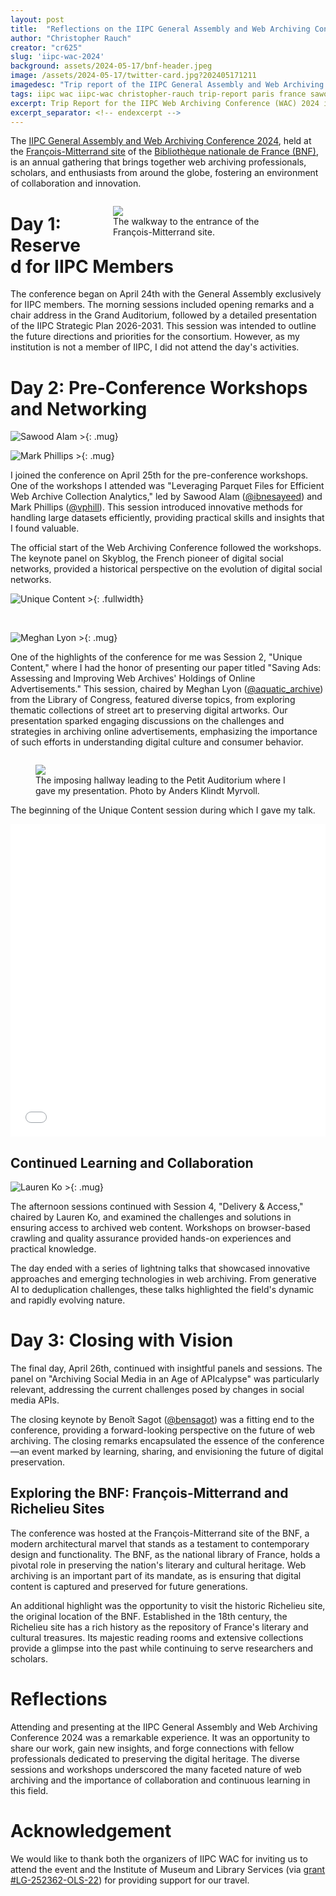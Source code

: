 ```yaml
---
layout: post
title:  "Reflections on the IIPC General Assembly and Web Archiving Conference (WAC) 2024"
author: "Christopher Rauch"
creator: "cr625"
slug: 'iipc-wac-2024'
background: assets/2024-05-17/bnf-header.jpeg
image: /assets/2024-05-17/twitter-card.jpg?202405171211
imagedesc: "Trip report of the IIPC General Assembly and Web Archiving Conference (WAC) 2024"
tags: iipc wac iipc-wac christopher-rauch trip-report paris france sawood-alam mark-phillips lauren-ko meghan-lyon bnf imls web-ads
excerpt: Trip Report for the IIPC Web Archiving Conference (WAC) 2024 in Paris, France
excerpt_separator: <!-- endexcerpt -->
---
```


The <a href="https://netpreserve.org/ga2024/">IIPC General Assembly and Web Archiving Conference 2024</a>, held at the <a href="https://www.bnf.fr/en/francois-mitterrand">Fran&ccedil;ois-Mitterrand site</a> of the <a href="https://www.bnf.fr/en">Bibliothèque nationale de France (BNF)</a>, is an annual gathering that brings together web archiving professionals, scholars, and enthusiasts from around the globe, fostering an environment of collaboration and innovation. 
<!-- endexcerpt -->

<figure style="float: right; width: 300px;">
<img src="/assets/2024-05-17/walkway.jpg" class="logo">
<figcaption>The walkway to the entrance of the Fran&ccedil;ois-Mitterrand site.</figcaption>
</figure>

# Day 1: Reserved for IIPC Members 

The conference began on April 24th with the General Assembly exclusively for IIPC members. The morning sessions included opening remarks and a chair address in the Grand Auditorium, followed by a detailed presentation of the IIPC Strategic Plan 2026-2031. This session was intended to outline the future directions and priorities for the consortium. However, as my institution is not a member of IIPC, I did not attend the day's activities. 

# Day 2: Pre-Conference Workshops and Networking 

![Sawood Alam >](/assets/2024-05-17/sawood-alam.jpeg){: .mug}

![Mark Phillips >](/assets/2024-05-17/mark-phillips.jpeg){: .mug}

I joined the conference on April 25th for the pre-conference workshops. One of the workshops I attended was "Leveraging Parquet Files for Efficient Web Archive Collection Analytics," led by Sawood Alam ([@ibnesayeed](https://x.com/ibnesayeed)) and Mark Phillips ([@vphill](https://x.com/vphill)). This session introduced innovative methods for handling large datasets efficiently, providing practical skills and insights that I found valuable. 

The official start of the Web Archiving Conference followed the workshops. The keynote panel on Skyblog, the French pioneer of digital social networks, provided a historical perspective on the evolution of digital social networks. 


![Unique Content >](/assets/2024-05-17/unique-content.jpg){: .fullwidth}

<br style="clear: both;">

![Meghan Lyon >](/assets/2024-05-17/meghan-lyon.jpeg){: .mug}

One of the highlights of the conference for me was Session 2, "Unique Content," where I had the honor of presenting our paper titled "Saving Ads: Assessing and Improving Web Archives' Holdings of Online Advertisements." This session, chaired by Meghan Lyon ([@aquatic_archive](https://x.com/aquatic_archive)) from the Library of Congress, featured diverse topics, from exploring thematic collections of street art to preserving digital artworks. Our presentation sparked engaging discussions on the challenges and strategies in archiving online advertisements, emphasizing the importance of such efforts in understanding digital culture and consumer behavior. 

<figure style="float: right;">
<img src="/assets/2024-05-17/hallway.jpg" class="fullwidth">
<figcaption>The imposing hallway leading to the Petit Auditorium where I gave my presentation. Photo by Anders Klindt Myrvoll.</figcaption>
</figure>

The beginning of the Unique Content session during which I gave my talk. 
<!--<br style="clear: both;">-->
<iframe src="/assets/2024-05-17/slides_iipcwac2024.pdf#view=fit" class="slides fullwidth" style="width: 100%; border: 0; height: 500px;"></iframe>

 
## Continued Learning and Collaboration 

![Lauren Ko >](/assets/2024-05-17/ldko.jpeg){: .mug}

The afternoon sessions continued with Session 4, "Delivery & Access," chaired by Lauren Ko, and examined the challenges and solutions in ensuring access to archived web content. Workshops on browser-based crawling and quality assurance provided hands-on experiences and practical knowledge. 

The day ended with a series of lightning talks that showcased innovative approaches and emerging technologies in web archiving. From generative AI to deduplication challenges, these talks highlighted the field's dynamic and rapidly evolving nature. 


# Day 3: Closing with Vision 

The final day, April 26th, continued with insightful panels and sessions. The panel on "Archiving Social Media in an Age of APIcalypse" was particularly relevant, addressing the current challenges posed by changes in social media APIs. 

The closing keynote by Beno&icirc;t Sagot ([@bensagot](https://x.com/bensagot)) was a fitting end to the conference, providing a forward-looking perspective on the future of web archiving. The closing remarks encapsulated the essence of the conference—an event marked by learning, sharing, and envisioning the future of digital preservation. 


## Exploring the BNF: Fran&ccedil;ois-Mitterrand and Richelieu Sites 
 
The conference was hosted at the Fran&ccedil;ois-Mitterrand site of the BNF, a modern architectural marvel that stands as a testament to contemporary design and functionality. The BNF, as the national library of France, holds a pivotal role in preserving the nation's literary and cultural heritage. Web archiving is an important part of its mandate, as is ensuring that digital content is captured and preserved for future generations. 

An additional highlight was the opportunity to visit the historic Richelieu site, the original location of the BNF. Established in the 18th century, the Richelieu site has a rich history as the repository of France's literary and cultural treasures. Its majestic reading rooms and extensive collections provide a glimpse into the past while continuing to serve researchers and scholars. 


# Reflections 

Attending and presenting at the IIPC General Assembly and Web Archiving Conference 2024 was a remarkable experience. It was an opportunity to share our work, gain new insights, and forge connections with fellow professionals dedicated to preserving the digital heritage. The diverse sessions and workshops underscored the many faceted nature of web archiving and the importance of collaboration and continuous learning in this field. 

# Acknowledgement

We would like to thank both the organizers of IIPC WAC for inviting us to attend the event and the Institute of Museum and Library Services (via <a href="https://www.imls.gov/grants/awarded/lg-252362-ols-22">grant #LG-252362-OLS-22</a>) for providing support for our travel.

